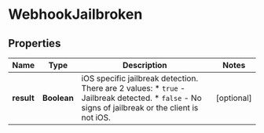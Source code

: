 

# WebhookJailbroken


## Properties

| Name | Type | Description | Notes |
|------------ | ------------- | ------------- | -------------|
|**result** | **Boolean** | iOS specific jailbreak detection. There are 2 values:    * `true` - Jailbreak detected.   * `false` - No signs of jailbreak or the client is not iOS.  |  [optional] |



